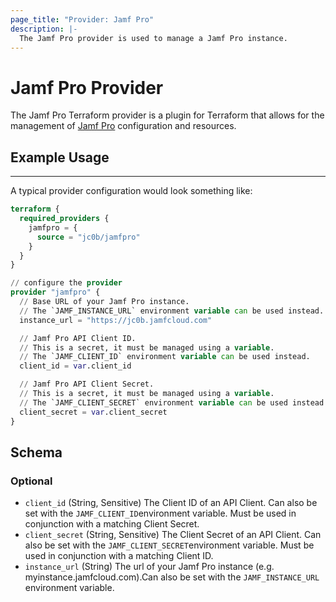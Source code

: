 ```yaml
---
page_title: "Provider: Jamf Pro"
description: |-
  The Jamf Pro provider is used to manage a Jamf Pro instance.
---
```


# Jamf Pro Provider

The Jamf Pro Terraform provider is a plugin for Terraform that allows for the
management of [Jamf Pro](https://www.jamf.com/products/jamf-pro/) configuration and resources.

## Example Usage

-----
A typical provider configuration would look something like:
```terraform
terraform {
  required_providers {
    jamfpro = {
      source = "jc0b/jamfpro"
    }
  }
}

// configure the provider
provider "jamfpro" {
  // Base URL of your Jamf Pro instance.
  // The `JAMF_INSTANCE_URL` environment variable can be used instead.
  instance_url = "https://jc0b.jamfcloud.com"

  // Jamf Pro API Client ID.
  // This is a secret, it must be managed using a variable.
  // The `JAMF_CLIENT_ID` environment variable can be used instead.
  client_id = var.client_id

  // Jamf Pro API Client Secret.
  // This is a secret, it must be managed using a variable.
  // The `JAMF_CLIENT_SECRET` environment variable can be used instead.
  client_secret = var.client_secret
}
```

<!-- schema generated by tfplugindocs -->
## Schema

### Optional

- `client_id` (String, Sensitive) The Client ID of an API Client. Can also be set with the `JAMF_CLIENT_ID`environment variable. Must be used in conjunction with a matching Client Secret.
- `client_secret` (String, Sensitive) The Client Secret of an API Client. Can also be set with the `JAMF_CLIENT_SECRET`environment variable. Must be used in conjunction with a matching Client ID.
- `instance_url` (String) The url of your Jamf Pro instance (e.g. myinstance.jamfcloud.com).Can also be set with the `JAMF_INSTANCE_URL` environment variable.